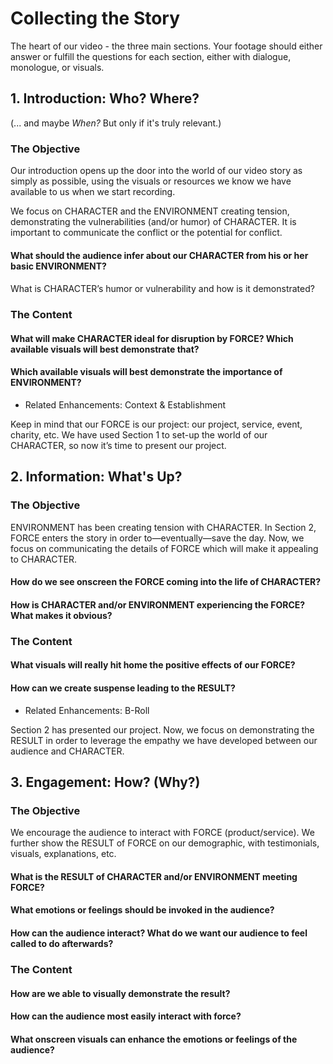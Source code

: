 # Collecting the Story
The heart of our video - the three main sections. Your footage should either answer or fulfill the questions for each section, either with dialogue, monologue, or visuals.

## 1. Introduction: Who? Where?
(... and maybe _When?_ But only if it's truly relevant.)

### The Objective
Our introduction opens up the door into the world of our video story as simply as possible, using the visuals or resources we know we have available to us when we start recording.

We focus on CHARACTER and the ENVIRONMENT creating tension, demonstrating the vulnerabilities (and/or humor) of CHARACTER. It is important to communicate the conflict or the potential for conflict.

#### What should the audience infer about our CHARACTER from his or her basic ENVIRONMENT?

#### 
What is CHARACTER’s humor or vulnerability and how is it demonstrated?

### The Content
#### What will make CHARACTER ideal for disruption by FORCE? Which available visuals will best demonstrate that?

#### Which available visuals will best demonstrate the importance of ENVIRONMENT? 

* Related Enhancements: Context & Establishment

Keep in mind that our FORCE is our project: our project, service, event, charity, etc. We have used Section 1 to set-up the world of our CHARACTER, so now it’s time to present our project.

## 2. Information: What's Up?
### The Objective
ENVIRONMENT has been creating tension with CHARACTER. In Section 2, FORCE enters the story in order to—eventually—save the day. Now, we focus on communicating the details of FORCE which will make it appealing to CHARACTER.

#### How do we see onscreen the FORCE coming into the life of CHARACTER?

#### How is CHARACTER and/or ENVIRONMENT experiencing the FORCE? What makes it obvious?

### The Content
#### What visuals will really hit home the positive effects of our FORCE?

#### How can we create suspense leading to the RESULT?


* Related Enhancements: B-Roll

Section 2 has presented our project. Now, we focus on demonstrating the RESULT in order to leverage the empathy we have developed between our audience and CHARACTER.

## 3. Engagement: How? (Why?)
### The Objective
We encourage the audience to interact with FORCE (product/service). We further show the RESULT of FORCE on our demographic, with testimonials, visuals, explanations, etc.

#### What is the RESULT of CHARACTER and/or ENVIRONMENT meeting FORCE?

#### What emotions or feelings should be invoked in the audience?
#### How can the audience interact? What do we want our audience to feel called to do afterwards?
### The Content
#### How are we able to visually demonstrate the result?</h4>
#### How can the audience most easily interact with force?
#### What onscreen visuals can enhance the emotions or feelings of the audience?